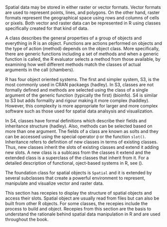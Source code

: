 

Spatial data may be stored in either raster or vector formats. Vector formats are used to represent points, lines, and polygons. On the other hand, raster formats represent the geographical space using rows and columns of cells or pixels. Both vector and raster data can be represented in R using classes specifically created for that kind of data.  

A class describes the general properties of a group of objects and everything in R is an object. Functions are actions performed on objects and the type of action (method) depends on the object class. More specifically, there are generic functions including a set of methods and when a generic function is called, the R evaluator selects a method from those available, by examining how well different methods match the classes of actual arguments in the call (chambers).

R has four object oriented systems. The first and simpler system, S3, is the most commonly used in CRAN packaegs (hadley). In S3, classes are not formally defined and methods are selected using the class of a single argument of the generic function (typically the first) (bioinfo). S4 is similar to S3 but adds formality and rigour making it more complex (haddley). However, this complexity is more appropriate for larger and more complex software such as those used for spatial data analsysis and visualization.

In S4, classes have formal definitions which describe their fields and inheritance structure (hadley). Also, methods can be selected based on more than one argument. The fields of a class are known as solts and they can be accessed using the special operator `@` or the function `slot()`. Inheritance refers to definition of new classes in terms of existing classes. Thus, new classes inherit the slots of existing classes and extend it adding new slots. A new class is a sublcass from the classes it extend and the extended class is a superclass of the classes that inherit from it. For a detailed description of functional, oject-based systems in R, see ().

The foundation class for spatial objects is `Spatial` and it is extended by several subclasses that create a powerful environment to represent, manipulate and visualize vector and raster data.

This section has recepies to display the structure of spatial objects and access their slots. Spatial object are usually read from files but can also be built from other R objects. For some classes, the recepies include the process to build and object. Recepies from this section are the basis to understand the rationale behind spatial data manipulation in R and are used throughout the book.


















